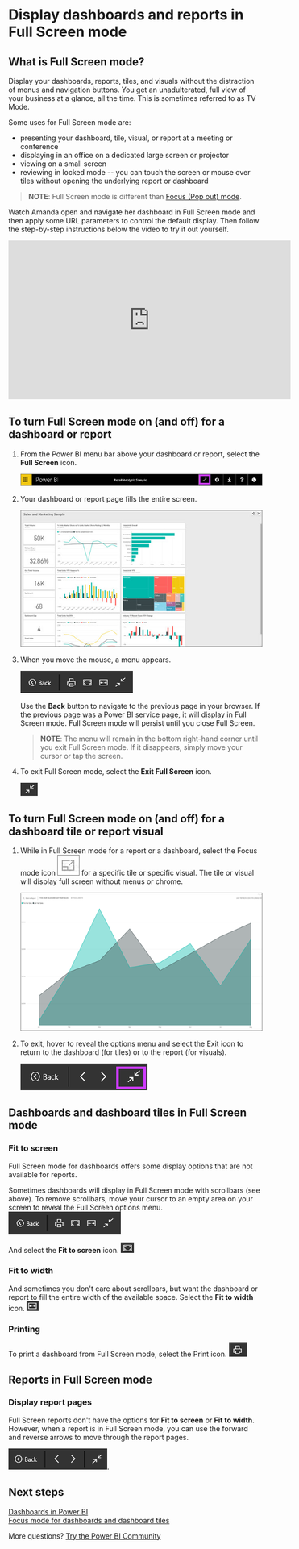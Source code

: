 ﻿<properties
   pageTitle="Display dashboards and reports in Full Screen mode"
   description="Display dashboards and reports in TV mode, aka Full Screen Mode."
   services="powerbi"
   documentationCenter=""
   authors="mihart"
   manager="erikre"
   backup=""
   editor=""
   tags=""
   featuredVideoId=""
   qualityFocus=""
   qualityDate=""/>

<tags
   ms.service="powerbi"
   ms.devlang="NA"
   ms.topic="article"
   ms.tgt_pltfrm="NA"
   ms.workload="powerbi"
   ms.date="04/25/2017"
   ms.author="mihart"/>

# Display dashboards and reports in Full Screen mode

## What is Full Screen mode?

Display your dashboards, reports, tiles, and visuals without the distraction of menus and navigation buttons.  You get an unadulterated, full view of your business at a glance, all the time. This is sometimes referred to as TV Mode.

Some uses for Full Screen mode are:

- presenting your dashboard, tile, visual, or report at a meeting or conference
- displaying in an office on a dedicated large screen or projector
- viewing on a small screen
- reviewing in locked mode -- you can touch the screen or mouse over tiles without opening the underlying report or dashboard

>**NOTE**:
>Full Screen mode is different than [Focus (Pop out) mode](powerbi-service-display-dash-in-focus-mode.md).

Watch Amanda open and navigate her dashboard in Full Screen mode and then apply some URL parameters to control the default display. Then follow the step-by-step instructions below the video to try it out yourself.

<iframe width="560" height="315" src="https://www.youtube.com/embed/c31gZkyvC54" frameborder="0" allowfullscreen></iframe>

## To turn Full Screen mode on (and off) for a dashboard or report

1. From the Power BI menu bar above your dashboard or report, select the **Full Screen** icon.

      ![](media/powerbi-service-dash-and-reports-fullscreen/PBI_TvModeIcon-new.jpg)

2. Your dashboard or report page fills the entire screen.

      ![](media/powerbi-service-dash-and-reports-fullscreen/PBI_TVMode.jpg)

3. When you move the mouse, a menu appears.

    ![](media/powerbi-service-dash-and-reports-fullscreen/menu-options-new.png)

    Use the **Back** button to navigate to the previous page in your browser. If the previous page was a Power BI service page, it will display in Full Screen mode.  Full Screen mode will persist until you close Full Screen.

    >**NOTE**: The menu will remain in the bottom right-hand corner until you exit Full Screen mode. If it disappears, simply move your cursor or tap the screen.

3. To exit Full Screen mode, select the **Exit Full Screen** icon.

      ![](media/powerbi-service-dash-and-reports-fullscreen/exit-fullscreen-new.png)

## To turn Full Screen mode on (and off) for a dashboard tile or report visual

1. While in Full Screen mode for a report or a dashboard, select the Focus mode icon ![](media/powerbi-service-display-dash-in-focus-mode/PBI_popOut.jpg)  for a specific tile or specific visual. The tile or visual will display full screen without menus or chrome.

    ![](media/powerbi-service-dash-and-reports-fullscreen/fullscreen-tile.png)

2. To exit, hover to reveal the options menu and select the Exit icon to return to the dashboard (for tiles) or to the report (for visuals).

    ![](media/powerbi-service-dash-and-reports-fullscreen/viz-fullscreen-menu-new.png)


## Dashboards and dashboard tiles in Full Screen mode

### Fit to screen
Full Screen mode for dashboards offers some display options that are not available for reports.

Sometimes dashboards will display in Full Screen mode with scrollbars (see above). To remove scrollbars, move your cursor to an empty area on your screen to reveal the Full Screen options menu.  
![](media/powerbi-service-dash-and-reports-fullscreen/menu-options-new.png)

  And select the **Fit to screen** icon.
    ![](media/powerbi-service-dash-and-reports-fullscreen/fit-to-screen-new.png)

### Fit to width
And sometimes you don't care about scrollbars, but want the dashboard or report to fill the entire width of the available space.  Select the **Fit to width** icon. ![](media/powerbi-service-dash-and-reports-fullscreen/fit-to-width.png)

### Printing
To print a dashboard from Full Screen mode, select the Print icon.
![](media/powerbi-service-dash-and-reports-fullscreen/print-icon.png)

## Reports in Full Screen mode
### Display report pages
Full Screen reports don't have the options for **Fit to screen** or **Fit to width**.  However, when a report is in Full Screen mode, you can use the forward and reverse arrows to move through the report pages.

  ![](media/powerbi-service-dash-and-reports-fullscreen/menu-options-reports.png).

## Next steps  
[Dashboards in Power BI](powerbi-service-dashboards.md)  
[Focus mode for dashboards and dashboard tiles](powerbi-service-display-dash-in-focus-mode.md)    

More questions? [Try the Power BI Community](http://community.powerbi.com/)
